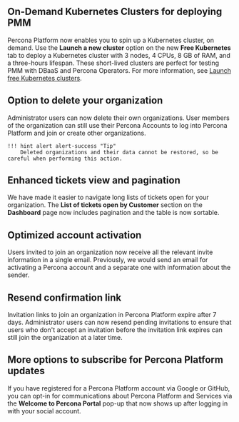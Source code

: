 ## On-Demand Kubernetes Clusters for deploying PMM
Percona Platform now enables you to spin up a Kubernetes cluster, on demand. Use the **Launch a new cluster** option on the new **Free Kubernetes** tab to deploy a Kubernetes cluster with 3 nodes, 4 CPUs, 8 GB of RAM, and a three-hours lifespan. These short-lived clusters are perfect for testing PMM with DBaaS and Percona Operators.
For more information, see [Launch free Kubernetes clusters](create-free-k8.md).

## Option to delete your organization 
Administrator users can now delete their own organizations. User members of the organization can still use their Percona Accounts to log into Percona Platform and join or create other organizations.

    !!! hint alert alert-success "Tip"
        Deleted organizations and their data cannot be restored, so be careful when performing this action.  

## Enhanced tickets view and pagination
We have made it easier to navigate long lists of tickets open for your organization. The **List of tickets open by Customer** section on the **Dashboard** page now includes pagination and the table is now sortable.

## Optimized account activation
Users invited to join an organization now receive all the relevant invite information in a single email. Previously, we would send an email for activating a Percona account and a separate one with information about the sender.
 
## Resend confirmation link
Invitation links to join an organization in Percona Platform expire after 7 days. Administrator users can now resend pending invitations to ensure that users who don't accept an invitation before the invitation link expires can still join the organization at a later time.

## More options to subscribe for Percona Platform updates
If you have registered for a Percona Platform account via Google or GitHub, you can opt-in for communications about Percona Platform and Services via the **Welcome to Percona Portal** pop-up that now shows up after logging in with your social account. 

